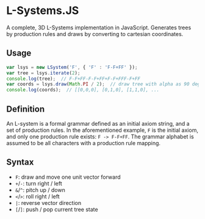 L-Systems.JS
============

A complete, 3D L-Systems implementation in JavaScript. Generates trees by
production rules and draws by converting to cartesian coordinates.

Usage
-----

```js
var lsys = new LSystem('F', { 'F' : 'F-F+FF' });
var tree = lsys.iterate(2);
console.log(tree);  // F-F+FF-F-F+FF+F-F+FFF-F+FF
var coords = lsys.draw(Math.PI / 2);  // draw tree with alpha as 90 degrees
console.log(coords);  // [[0,0,0], [0,1,0], [1,1,0], ...
```

Definition
------

An L-system is a formal grammar defined as an initial axiom string, and a set
of production rules. In the aforementioned example, `F` is the initial axiom,
and only one production rule exists: `F -> F-F+FF`. The grammar alphabet is
assumed to be all characters with a production rule mapping.

Syntax
------

 - `F`: draw and move one unit vector forward
 - `+`/`-`: turn right / left
 - `&`/`^`: pitch up / down
 - `<`/`>`: roll right / left
 - `|`: reverse vector direction
 - `[`/`]`: push / pop current tree state
